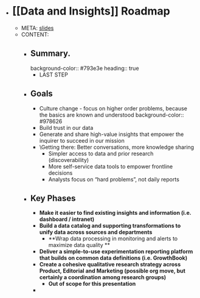 - # [[Data and Insights]] Roadmap
	- META: [slides](https://docs.google.com/presentation/d/1rN5qx56r66eKfooTy7uHjM9H497eaqi6IpMhGbn_BWA/edit#slide=id.g117fe382d6a_0_2219)
	- CONTENT:
		- ## Summary.
		  background-color:: #793e3e
		  heading:: true
			- LAST STEP
		- ## Goals
			- Culture change - focus on higher order problems, because the basics are known and understood
			  background-color:: #978626
			- Build trust in our data
			- Generate and share high-value insights that empower the inquirer to succeed in our mission
			- \Getting there: Better conversations, more knowledge sharing
				- Simpler access to data and prior research (discoverability)
				- More self-service data tools to empower frontline decisions
				- Analysts focus on “hard problems”, not daily reports
		- ## Key Phases
			- **Make it easier to find existing insights and information (i.e. dashboard / intranet)**
			- **Build a data catalog and supporting transformations to unify data across sources and departments**
				- **Wrap data processing in monitoring and alerts to maximize data quality **
			- **Deliver a simple-to-use experimentation reporting platform that builds on common data definitions (i.e. GrowthBook)**
			- **Create a cohesive qualitative research strategy across Product, Editorial and Marketing (possible org move, but certainly a coordination among research groups)**
				- **Out of scope for this presentation**
			-